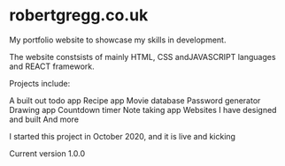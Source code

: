 # robertgregg.co.uk

My portfolio website to showcase my skills in development. 

The website constsists of mainly HTML, CSS andJAVASCRIPT languages and REACT framework.

Projects include:

A built out todo app
Recipe app
Movie database
Password generator
Drawing app
Countdown timer
Note taking app
Websites I have designed and built
And more

I started this project in October 2020, and it is live and kicking

Current version 1.0.0
